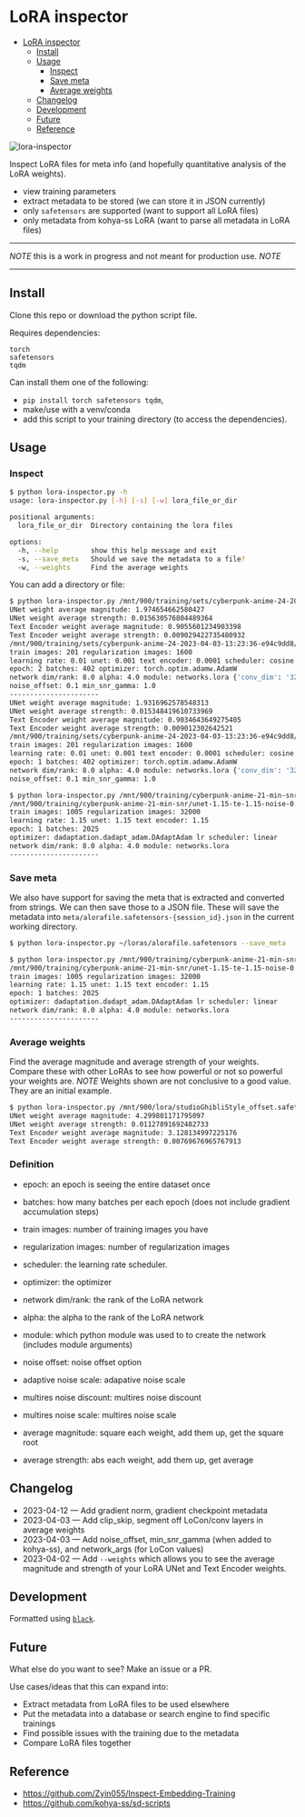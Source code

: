 # LoRA inspector

<!--toc:start-->

- [LoRA inspector](#lora-inspector)
  - [Install](#install)
  - [Usage](#usage)
    - [Inspect](#inspect)
    - [Save meta](#save-meta)
    - [Average weights](#average-weights)
  - [Changelog](#changelog)
  - [Development](#development)
  - [Future](#future)
  - [Reference](#reference)
  <!--toc:end-->

![lora-inspector](https://user-images.githubusercontent.com/15027/230981999-1af9ec4e-4c05-40bc-a10a-b825c73b1013.png)

Inspect LoRA files for meta info (and hopefully quantitative analysis of the
LoRA weights).

- view training parameters
- extract metadata to be stored (we can store it in JSON currently)
- only `safetensors` are supported (want to support all LoRA files)
- only metadata from kohya-ss LoRA (want to parse all metadata in LoRA files)

---

_NOTE_ this is a work in progress and not meant for production use. _NOTE_

---

## Install

Clone this repo or download the python script file.

Requires dependencies:

```
torch
safetensors
tqdm
```

Can install them one of the following:

- `pip install torch safetensors tqdm`,
- make/use with a venv/conda
- add this script to your training directory (to access the dependencies).

## Usage

### Inspect

```bash
$ python lora-inspector.py -h
usage: lora-inspector.py [-h] [-s] [-w] lora_file_or_dir

positional arguments:
  lora_file_or_dir  Directory containing the lora files

options:
  -h, --help        show this help message and exit
  -s, --save_meta   Should we save the metadata to a file?
  -w, --weights     Find the average weights
```

You can add a directory or file:

```bash
$ python lora-inspector.py /mnt/900/training/sets/cyberpunk-anime-24-2023-04-03-13:23:36-e94c9dd8 -w
UNet weight average magnitude: 1.974654662580427
UNet weight average strength: 0.015630576804489364
Text Encoder weight average magnitude: 0.9055601234903398
Text Encoder weight average strength: 0.009029422735480932
/mnt/900/training/sets/cyberpunk-anime-24-2023-04-03-13:23:36-e94c9dd8/last.safetensors
train images: 201 regularization images: 1600
learning rate: 0.01 unet: 0.001 text encoder: 0.0001 scheduler: cosine
epoch: 2 batches: 402 optimizer: torch.optim.adamw.AdamW
network dim/rank: 8.0 alpha: 4.0 module: networks.lora {'conv_dim': '32', 'conv_alpha': '0.3'}
noise_offset: 0.1 min_snr_gamma: 1.0
----------------------
UNet weight average magnitude: 1.9316962578548313
UNet weight average strength: 0.015348419610733969
Text Encoder weight average magnitude: 0.9034643649275405
Text Encoder weight average strength: 0.009012302642521
/mnt/900/training/sets/cyberpunk-anime-24-2023-04-03-13:23:36-e94c9dd8/epoch-000001.safetensors
train images: 201 regularization images: 1600
learning rate: 0.01 unet: 0.001 text encoder: 0.0001 scheduler: cosine
epoch: 1 batches: 402 optimizer: torch.optim.adamw.AdamW
network dim/rank: 8.0 alpha: 4.0 module: networks.lora {'conv_dim': '32', 'conv_alpha': '0.3'}
noise_offset: 0.1 min_snr_gamma: 1.0
```

```bash
$ python lora-inspector.py /mnt/900/training/cyberpunk-anime-21-min-snr/unet-1.15-te-1.15-noise-0.1-steps--linear-DAdaptation-networks.lora/last.safetensors
/mnt/900/training/cyberpunk-anime-21-min-snr/unet-1.15-te-1.15-noise-0.1-steps--linear-DAdaptation-networks.lora/last.safetensors
train images: 1005 regularization images: 32000
learning rate: 1.15 unet: 1.15 text encoder: 1.15
epoch: 1 batches: 2025
optimizer: dadaptation.dadapt_adam.DAdaptAdam lr scheduler: linear
network dim/rank: 8.0 alpha: 4.0 module: networks.lora
----------------------
```

### Save meta

We also have support for saving the meta that is extracted and converted from
strings. We can then save those to a JSON file. These will save the metadata
into `meta/alorafile.safetensors-{session_id}.json` in the current working
directory.

```bash
$ python lora-inspector.py ~/loras/alorafile.safetensors --save_meta
```

```bash
$ python lora-inspector.py /mnt/900/training/cyberpunk-anime-21-min-snr/unet-1.15-te-1.15-noise-0.1-steps--linear-DAdaptation-networks.lora/last.safetensors --save_meta
/mnt/900/training/cyberpunk-anime-21-min-snr/unet-1.15-te-1.15-noise-0.1-steps--linear-DAdaptation-networks.lora/last.safetensors
train images: 1005 regularization images: 32000
learning rate: 1.15 unet: 1.15 text encoder: 1.15
epoch: 1 batches: 2025
optimizer: dadaptation.dadapt_adam.DAdaptAdam lr scheduler: linear
network dim/rank: 8.0 alpha: 4.0 module: networks.lora
----------------------
```

### Average weights

Find the average magnitude and average strength of your weights. Compare these
with other LoRAs to see how powerful or not so powerful your weights are. _NOTE_
Weights shown are not conclusive to a good value. They are an initial example.

```bash
$ python lora-inspector.py /mnt/900/lora/studioGhibliStyle_offset.safetensors -w
UNet weight average magnitude: 4.299801171795097
UNet weight average strength: 0.01127891692482733
Text Encoder weight average magnitude: 3.128134997225176
Text Encoder weight average strength: 0.00769676965767913
```

### Definition

- epoch: an epoch is seeing the entire dataset once
- batches: how many batches per each epoch (does not include gradient accumulation steps)
- train images: number of training images you have 
- regularization images: number of regularization images
- scheduler: the learning rate scheduler.
- optimizer: the optimizer
- network dim/rank: the rank of the LoRA network
- alpha: the alpha to the rank of the LoRA network
- module: which python module was used to to create the network (includes module arguments)
- noise offset: noise offset option
- adaptive noise scale: adapative noise scale
- multires noise discount: multires noise discount
- multires noise scale: multires noise scale

- average magnitude: square each weight, add them up, get the square root
- average strength: abs each weight, add them up, get average

## Changelog

- 2023-04-12 — Add gradient norm, gradient checkpoint metadata
- 2023-04-03 — Add clip_skip, segment off LoCon/conv layers in average weights
- 2023-04-03 — Add noise_offset, min_snr_gamma (when added to kohya-ss), and
  network_args (for LoCon values)
- 2023-04-02 — Add `--weights` which allows you to see the average magnitude and
  strength of your LoRA UNet and Text Encoder weights.

## Development

Formatted using [`black`](https://github.com/psf/black).

## Future

What else do you want to see? Make an issue or a PR.

Use cases/ideas that this can expand into:

- Extract metadata from LoRA files to be used elsewhere
- Put the metadata into a database or search engine to find specific trainings
- Find possible issues with the training due to the metadata
- Compare LoRA files together

## Reference

- https://github.com/Zyin055/Inspect-Embedding-Training
- https://github.com/kohya-ss/sd-scripts
